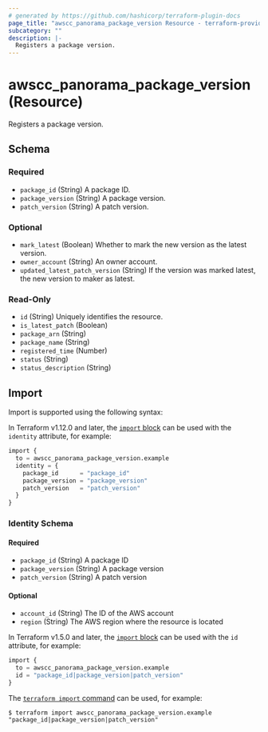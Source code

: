 ```yaml
---
# generated by https://github.com/hashicorp/terraform-plugin-docs
page_title: "awscc_panorama_package_version Resource - terraform-provider-awscc"
subcategory: ""
description: |-
  Registers a package version.
---
```


# awscc_panorama_package_version (Resource)

Registers a package version.



<!-- schema generated by tfplugindocs -->
## Schema

### Required

- `package_id` (String) A package ID.
- `package_version` (String) A package version.
- `patch_version` (String) A patch version.

### Optional

- `mark_latest` (Boolean) Whether to mark the new version as the latest version.
- `owner_account` (String) An owner account.
- `updated_latest_patch_version` (String) If the version was marked latest, the new version to maker as latest.

### Read-Only

- `id` (String) Uniquely identifies the resource.
- `is_latest_patch` (Boolean)
- `package_arn` (String)
- `package_name` (String)
- `registered_time` (Number)
- `status` (String)
- `status_description` (String)

## Import

Import is supported using the following syntax:

In Terraform v1.12.0 and later, the [`import` block](https://developer.hashicorp.com/terraform/language/import) can be used with the `identity` attribute, for example:

```terraform
import {
  to = awscc_panorama_package_version.example
  identity = {
    package_id      = "package_id"
    package_version = "package_version"
    patch_version   = "patch_version"
  }
}
```

<!-- schema generated by tfplugindocs -->
### Identity Schema

#### Required

- `package_id` (String) A package ID
- `package_version` (String) A package version
- `patch_version` (String) A patch version

#### Optional

- `account_id` (String) The ID of the AWS account
- `region` (String) The AWS region where the resource is located

In Terraform v1.5.0 and later, the [`import` block](https://developer.hashicorp.com/terraform/language/import) can be used with the `id` attribute, for example:

```terraform
import {
  to = awscc_panorama_package_version.example
  id = "package_id|package_version|patch_version"
}
```

The [`terraform import` command](https://developer.hashicorp.com/terraform/cli/commands/import) can be used, for example:

```shell
$ terraform import awscc_panorama_package_version.example "package_id|package_version|patch_version"
```
